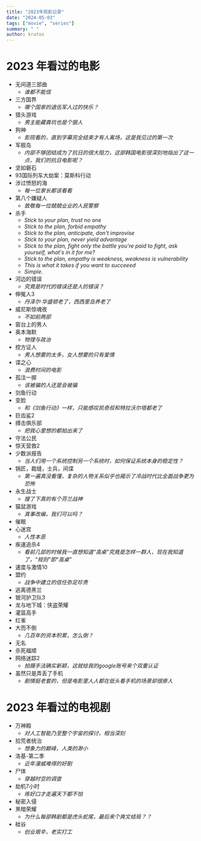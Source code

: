 ```yaml
---
title: "2023年观影记录"
date: "2024-05-03"
tags: ["movie", "series"]
summary: " "
author: kratos
---
```


# 2023 年看过的电影

- 无间道三部曲
  - _谁都不能信_
- 三方国界
  - _哪个国家的退伍军人过的快乐？_
- 猎头游戏
  - _男主能藏粪坑也是个狠人_
- 狗神
  - _影院看的，直到字幕完全结束才有人离场，这是我见过的第一次_
- 军舰岛
  - _内部不够团结成为了抗日的很大阻力，这部韩国电影很深刻地指出了这一点，我们的抗日电影呢？_
- 坚如磐石
- 93国际列车大劫案：莫斯科行动
- 涉过愤怒的海
  - _每一位家长都该看看_
- 第八个嫌疑人
  - _致敬每一位兢兢业业的人民警察_
- 杀手
  - _Stick to your plan, trust no one_
  - _Stick to the plan, forbid empathy_
  - _Stick to the plan, anticipate, don't improvise_
  - _Stick to your plan, never yield advantage_
  - _Stick to the plan, fight only the battle you're paid to fight, ask yourself, what's in it for me?_
  - _Stick to the plan, empathy is weakness, weakness is vulnerability_
  - _This is what it takes if you want to succeeed_
  - _Simple._
- 河边的错误
  - _究竟是时代的错误还是人的错误？_
- 伸冤人3
  - _丹泽尔·华盛顿老了，西西里岛养老了_
- 威尼斯惊魂夜
  - _不如前两部_
- 窗台上的男人
- 奥本海默
  - _物理与政治_
- 控方证人
  - _男人想要的太多，女人想要的只有爱情_
- 谍之心
  - _浪费时间的电影_
- 孤注一掷
  - _该被骗的人还是会被骗_
- 剑鱼行动
- 变脸
  - _和《剑鱼行动》一样，只能感叹凯奇叔和特拉沃尔塔都老了_
- 巨齿鲨2
- 搏击俱乐部
  - _把我心里想的都拍出来了_
- 守法公民
- 惊天营救2
- 少数派报告
  - _当人们用一个系统控制另一个系统时，如何保证系统本身的稳定性？_
- 锅匠，裁缝，士兵，间谍
  - _第一遍真没看懂，复杂的人物关系似乎也揭示了冷战时代比全面战争更为恐怖_
- 永生战士
  - _搜了下真的有个芬兰战神_
- 猫鼠游戏
  - _真事改编，我们可以吗？_
- 催眠
- 心迷宫
  - _人性本恶_
- 疾速追杀4
  - _看前几部的时候我一直想知道“高桌”究竟是怎样一群人，现在我知道了，“规则”即“高桌”_
- 速度与激情10
- 盟约
  - _战争中建立的信任弥足珍贵_
- 逃离德黑兰
- 银河护卫队3
- 龙与地下城：侠盗荣耀
- 灌篮高手
- 红雀
- 大而不倒
  - _几百年的资本积累，怎么倒？_
- 无名
- 杀死福顺
- 网络迷踪2
  - _拍摄手法确实新颖，这就给我的google账号来个双重认证_
- 虽然只是弄丢了手机
  - _剧情挺老套的，但是电影里人人都在低头看手机的场景却很瘆人_

# 2023 年看过的电视剧

- 万神殿
  - _对人工智能乃至整个宇宙的探讨，相当深刻_
- 拾荒者统治
  - _想象力的巅峰，人类的渺小_
- 洛基-第二季
  - _近年漫威难得的好剧_
- 尸体
  - _穿越时空的调查_
- 劫机7小时
  - _练好口才走遍天下都不怕_
- 秘密入侵
- 黑暗荣耀
  - _为什么每部韩剧都是虎头蛇尾，最后来个爽文结局？？_
- 硅谷
  - _创业艰辛，老实打工_
